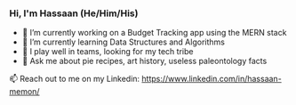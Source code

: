 ### Hi, I'm Hassaan (He/Him/His)

- 🔭 I’m currently working on a Budget Tracking app using the MERN stack
- 🌱 I’m currently learning Data Structures and Algorithms
- 👯 I play well in teams, looking for my tech tribe
- 💬 Ask me about pie recipes, art history, useless paleontology facts


📫 Reach out to me on my Linkedin: https://www.linkedin.com/in/hassaan-memon/


